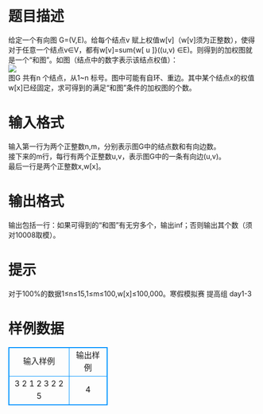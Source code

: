 # 

 
 # 题目描述 
给定一个有向图&nbsp;G=(V,E)。给每个结点v&nbsp;赋上权值w[v]（w[v]须为正整数），使得对于任意一个结点v∈V，都有w[v]=sum{w[&nbsp;u&nbsp;]}((u,v)&nbsp;∈E)。则得到的加权图就是一个“和图”。如图（结点中的数字表示该结点权值）：<BR><img src="/source/joyoi/tyvj-1720/img/aHR0cDovL3d3dy5qb3lvaS5jbi9wcm9ibGVtL3R5dmotMTcyMC9odHRwOi8vd3d3LmNvZGVyc3BhY2UubmV0L2Jicy9hdHRhY2htZW50cy9tb250aF8xMjAxLzEyMDEyNTE4Mzk2ZDAyMzA1NWYyMDY1MTVkLmpwZw==.jpg" border=0 align=middle><BR>图G&nbsp;共有n&nbsp;个结点，从1~n&nbsp;标号。图中可能有自环、重边。其中某个结点x的权值w[x]已经固定，求可得到的满足“和图”条件的加权图的个数。 

 
 # 输入格式 
输入第一行为两个正整数n,m，分别表示图G中的结点数和有向边数。<BR>接下来的m行，每行有两个正整数u,v，表示图G中的一条有向边(u,v)。<BR>最后一行是两个正整数x,w[x]。<BR> 

 
 # 输出格式 
输出包括一行：如果可得到的“和图”有无穷多个，输出inf；否则输出其个数（须对10008取模）。 

 
 # 提示 
对于100%的数据1≤n≤15,1≤m≤100,w[x]≤100,000。寒假模拟赛&nbsp;提高组&nbsp;day1-3 
# 样例数据
<style>
        table,table tr th, table tr td { border:1px solid #0094ff; }
        table { width: 200px; min-height: 25px; line-height: 25px; text-align: center; border-collapse: collapse;}   
    </style>
<table>
	<tr>
		<td>输入样例</td>
		<td>输出样例</td>
	</tr>
<tr><td>3 2
1 2
3 2
2 5
</td><td>4
</td></tr></table>

